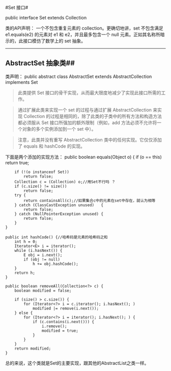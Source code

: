 #Set 接口#

public interface Set<E> extends Collection<E>

类的API声明：
一个不包含重复元素的 collection。更确切地讲，set 不包含满足 e1.equals(e2) 的元素对 e1 和 e2，并且最多包含一个 null 元素。正如其名称所暗示的，此接口模仿了数学上的 set 抽象。

----------
## AbstractSet 抽象类##
类声明：
public abstract class AbstractSet<E> extends AbstractCollection<E> implements Set<E>

> 此类提供 Set 接口的骨干实现，从而最大限度地减少了实现此接口所需的工作。

> 通过扩展此类来实现一个 set 的过程与通过扩展 AbstractCollection 来实现 Collection 的过程是相同的，除了此类的子类中的所有方法和构造方法都必须服从 Set 接口所强加的额外限制（例如，add 方法必须不允许将一个对象的多个实例添加到一个 set 中）。

> 注意，此类并没有重写 AbstractCollection 类中的任何实现。它仅仅添加了 equals 和 hashCode 的实现。

下面是两个添加的实现方法：
    public boolean equals(Object o) {
        if (o == this)
            return true;

        if (!(o instanceof Set))
            return false;
        Collection c = (Collection) o;//用Set不行吗 ？
        if (c.size() != size())
            return false;
        try {
            return containsAll(c);//如果集合c中的元素在set中存在，就认为相等
        } catch (ClassCastException unused)   {
            return false;
        } catch (NullPointerException unused) {
            return false;
        }
    }

	public int hashCode() {//哈希码是元素的哈希码之和
        int h = 0;
        Iterator<E> i = iterator();
        while (i.hasNext()) {
            E obj = i.next();
            if (obj != null)
                h += obj.hashCode();
        }
        return h;
    }

	public boolean removeAll(Collection<?> c) {
        boolean modified = false;

        if (size() > c.size()) {
            for (Iterator<?> i = c.iterator(); i.hasNext(); )
                modified |= remove(i.next());
        } else {
            for (Iterator<?> i = iterator(); i.hasNext(); ) {
                if (c.contains(i.next())) {
                    i.remove();
                    modified = true;
                }
            }
        }
        return modified;
    }

总的来说，这个类就是Set的主要实现，跟其他的AbstractList之类一样。